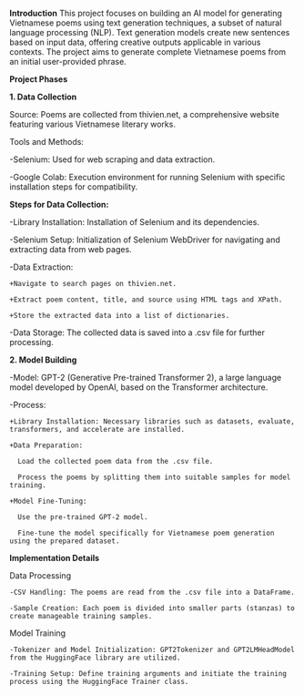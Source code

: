 
**Introduction**
This project focuses on building an AI model for generating Vietnamese poems using text generation techniques, a subset of natural language processing (NLP). Text generation models create new sentences based on input data, offering creative outputs applicable in various contexts. The project aims to generate complete Vietnamese poems from an initial user-provided phrase.


**Project Phases**

**1. Data Collection**

Source: Poems are collected from thivien.net, a comprehensive website featuring various Vietnamese literary works.

Tools and Methods:

  -Selenium: Used for web scraping and data extraction.
  
  -Google Colab: Execution environment for running Selenium with specific installation steps for compatibility.
  
**Steps for Data Collection:**

  -Library Installation: Installation of Selenium and its dependencies.
  
  -Selenium Setup: Initialization of Selenium WebDriver for navigating and extracting    data from web pages.
  
  -Data Extraction:
  
    +Navigate to search pages on thivien.net.
    
    +Extract poem content, title, and source using HTML tags and XPath.
    
    +Store the extracted data into a list of dictionaries.
    
  -Data Storage: The collected data is saved into a .csv file for further processing.
  
**2. Model Building**

  -Model: GPT-2 (Generative Pre-trained Transformer 2), a large language model developed by OpenAI, based on the Transformer architecture.
  
  -Process:
  
    +Library Installation: Necessary libraries such as datasets, evaluate, transformers, and accelerate are installed.
    
    +Data Preparation:
    
      Load the collected poem data from the .csv file.
      
      Process the poems by splitting them into suitable samples for model training.
      
    +Model Fine-Tuning:
    
      Use the pre-trained GPT-2 model.
      
      Fine-tune the model specifically for Vietnamese poem generation using the prepared dataset.
      
**Implementation Details**

Data Processing

    -CSV Handling: The poems are read from the .csv file into a DataFrame.
    
    -Sample Creation: Each poem is divided into smaller parts (stanzas) to create manageable training samples.
    
Model Training

    -Tokenizer and Model Initialization: GPT2Tokenizer and GPT2LMHeadModel from the HuggingFace library are utilized.
    
    -Training Setup: Define training arguments and initiate the training process using the HuggingFace Trainer class.





